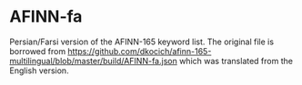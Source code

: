# AFINN-fa
Persian/Farsi version of the AFINN-165 keyword list.
The original file is borrowed from
https://github.com/dkocich/afinn-165-multilingual/blob/master/build/AFINN-fa.json
which was translated from the English version.
